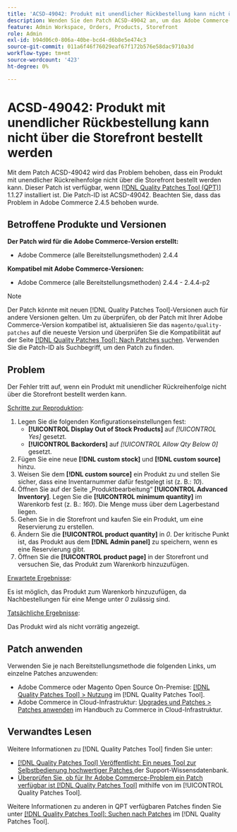 ```yaml
---
title: 'ACSD-49042: Produkt mit unendlicher Rückbestellung kann nicht über die Storefront bestellt werden'
description: Wenden Sie den Patch ACSD-49042 an, um das Adobe Commerce-Problem zu beheben, bei dem ein Produkt mit unendlicher Rückreihenfolge nicht über die Storefront bestellt werden kann.
feature: Admin Workspace, Orders, Products, Storefront
role: Admin
exl-id: b94d06c0-806a-40be-bcd4-d6b8e5e474c3
source-git-commit: 011a6f46f76029eaf67f172b576e58dac9710a3d
workflow-type: tm+mt
source-wordcount: '423'
ht-degree: 0%

---
```


# ACSD-49042: Produkt mit unendlicher Rückbestellung kann nicht über die Storefront bestellt werden

Mit dem Patch ACSD-49042 wird das Problem behoben, dass ein Produkt mit unendlicher Rückreihenfolge nicht über die Storefront bestellt werden kann. Dieser Patch ist verfügbar, wenn [[!DNL Quality Patches Tool (QPT)]](https://experienceleague.adobe.com/en/docs/commerce-operations/tools/quality-patches-tool/quality-patches-tool-to-self-serve-quality-patches) 1.1.27 installiert ist. Die Patch-ID ist ACSD-49042. Beachten Sie, dass das Problem in Adobe Commerce 2.4.5 behoben wurde.

## Betroffene Produkte und Versionen

**Der Patch wird für die Adobe Commerce-Version erstellt:**

* Adobe Commerce (alle Bereitstellungsmethoden) 2.4.4

**Kompatibel mit Adobe Commerce-Versionen:**

* Adobe Commerce (alle Bereitstellungsmethoden) 2.4.4 - 2.4.4-p2

>[!NOTE]
>
>Der Patch könnte mit neuen [!DNL Quality Patches Tool]-Versionen auch für andere Versionen gelten. Um zu überprüfen, ob der Patch mit Ihrer Adobe Commerce-Version kompatibel ist, aktualisieren Sie das `magento/quality-patches` auf die neueste Version und überprüfen Sie die Kompatibilität auf der Seite [[!DNL Quality Patches Tool]: Nach Patches suchen](https://experienceleague.adobe.com/tools/commerce-quality-patches/index.html). Verwenden Sie die Patch-ID als Suchbegriff, um den Patch zu finden.

## Problem

Der Fehler tritt auf, wenn ein Produkt mit unendlicher Rückreihenfolge nicht über die Storefront bestellt werden kann.

<u>Schritte zur Reproduktion</u>:

1. Legen Sie die folgenden Konfigurationseinstellungen fest:
   * **[!UICONTROL Display Out of Stock Products]** auf *[!UICONTROL Yes]* gesetzt.
   * **[!UICONTROL Backorders]** auf *[!UICONTROL Allow Qty Below 0]* gesetzt.
1. Fügen Sie eine neue **[!DNL custom stock]** und **[!DNL custom source]** hinzu.
1. Weisen Sie dem **[!DNL custom source]** ein Produkt zu und stellen Sie sicher, dass eine Inventarnummer dafür festgelegt ist (z. B.: *10*).
1. Öffnen Sie auf der Seite „Produktbearbeitung“ **[!UICONTROL Advanced Inventory]**. Legen Sie die **[!UICONTROL minimum quantity]** im Warenkorb fest (z. B.: *160*). Die Menge muss über dem Lagerbestand liegen.
1. Gehen Sie in die Storefront und kaufen Sie ein Produkt, um eine Reservierung zu erstellen.
1. Ändern Sie die **[!UICONTROL product quantity]** in *0*. Der kritische Punkt ist, das Produkt aus dem **[!DNL Admin panel]** zu speichern, wenn es eine Reservierung gibt.
1. Öffnen Sie die **[!UICONTROL product page]** in der Storefront und versuchen Sie, das Produkt zum Warenkorb hinzuzufügen.

<u>Erwartete Ergebnisse</u>:

Es ist möglich, das Produkt zum Warenkorb hinzuzufügen, da Nachbestellungen für eine Menge unter *0* zulässig sind.

<u>Tatsächliche Ergebnisse</u>:

Das Produkt wird als nicht vorrätig angezeigt.

## Patch anwenden

Verwenden Sie je nach Bereitstellungsmethode die folgenden Links, um einzelne Patches anzuwenden:

* Adobe Commerce oder Magento Open Source On-Premise: [[!DNL Quality Patches Tool] > Nutzung](/help/tools/quality-patches-tool/usage.md) im [!DNL Quality Patches Tool].
* Adobe Commerce in Cloud-Infrastruktur: [Upgrades und Patches > Patches anwenden](https://experienceleague.adobe.com/docs/commerce-cloud-service/user-guide/develop/upgrade/apply-patches.html) im Handbuch zu Commerce in Cloud-Infrastruktur.

## Verwandtes Lesen

Weitere Informationen zu [!DNL Quality Patches Tool] finden Sie unter:

* [[!DNL Quality Patches Tool] Veröffentlicht: Ein neues Tool zur Selbstbedienung hochwertiger Patches ](https://experienceleague.adobe.com/en/docs/commerce-operations/tools/quality-patches-tool/quality-patches-tool-to-self-serve-quality-patches) der Support-Wissensdatenbank.
* [Überprüfen Sie, ob für Ihr Adobe Commerce-Problem ein Patch verfügbar ist [!DNL Quality Patches Tool]](/help/tools/quality-patches-tool/patches-available-in-qpt/check-patch-for-magento-issue-with-magento-quality-patches.md) mithilfe von im [!UICONTROL Quality Patches Tool].


Weitere Informationen zu anderen in QPT verfügbaren Patches finden Sie unter [[!DNL Quality Patches Tool]: Suchen nach Patches](https://experienceleague.adobe.com/tools/commerce-quality-patches/index.html) im [!DNL Quality Patches Tool].
